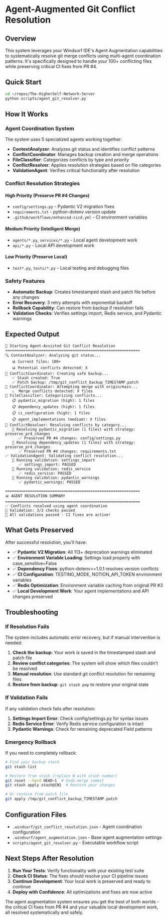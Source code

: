 # Agent-Augmented Git Conflict Resolution

## Overview

This system leverages your Windsurf IDE's Agent Augmentation capabilities to systematically resolve git merge conflicts using multi-agent coordination patterns. It's specifically designed to handle your 100+ conflicting files while preserving critical CI fixes from PR #4.

## Quick Start

```bash
cd ~/repos/The-HigherSelf-Network-Server
python scripts/agent_git_resolver.py
```

## How It Works

### Agent Coordination System

The system uses 5 specialized agents working together:

- **ContextAnalyzer**: Analyzes git status and identifies conflict patterns
- **ConflictCoordinator**: Manages backup creation and merge operations  
- **FileClassifier**: Categorizes conflicts by type and priority
- **ConflictResolver**: Applies resolution strategies based on file categories
- **ValidationAgent**: Verifies critical functionality after resolution

### Conflict Resolution Strategies

#### High Priority (Preserve PR #4 Changes)
- `config/settings.py` - Pydantic V2 migration fixes
- `requirements.txt` - python-dotenv version update  
- `.github/workflows/enhanced-cicd.yml` - CI environment variables

#### Medium Priority (Intelligent Merge)
- `agents/*.py`, `services/*.py` - Local agent development work
- `api/*.py` - Local API development work

#### Low Priority (Preserve Local)
- `test*.py`, `tests/*.py` - Local testing and debugging files

### Safety Features

- **Automatic Backup**: Creates timestamped stash and patch file before any changes
- **Error Recovery**: 3 retry attempts with exponential backoff
- **Rollback Capability**: Can restore from backup if resolution fails
- **Validation Checks**: Verifies settings import, Redis service, and Pydantic warnings

## Expected Output

```
🚀 Starting Agent-Assisted Git Conflict Resolution
============================================================
🔍 ContextAnalyzer: Analyzing git status...
   📊 Current files: 100+
   📊 Potential conflicts detected: X
💾 ConflictCoordinator: Creating safe backup...
   ✅ Stash created: True
   ✅ Patch backup: /tmp/git_conflict_backup_TIMESTAMP.patch
🔄 ConflictCoordinator: Attempting merge with origin/main...
   ⚠️  Merge conflicts detected: X files
📂 FileClassifier: Categorizing conflicts...
   📋 pydantic_migration (high): 1 files
   📋 dependency_updates (high): 1 files  
   📋 ci_configuration (high): 1 files
   📋 agent_implementations (medium): X files
🔧 ConflictResolver: Resolving conflicts by category...
   🔧 Resolving pydantic_migration (1 files) with strategy: preserve_pr4_changes
      ✅ Preserved PR #4 changes: config/settings.py
   🔧 Resolving dependency_updates (1 files) with strategy: preserve_pr4_changes
      ✅ Preserved PR #4 changes: requirements.txt
✅ ValidationAgent: Validating conflict resolution...
   🧪 Running validation: settings_import
      ✅ settings_import: PASSED
   🧪 Running validation: redis_service  
      ✅ redis_service: PASSED
   🧪 Running validation: pydantic_warnings
      ✅ pydantic_warnings: PASSED

============================================================
📊 AGENT RESOLUTION SUMMARY
============================================================
✅ Conflicts resolved using agent coordination
🧪 Validation: 3/3 checks passed
🎉 All validations passed - CI fixes are active!
```

## What Gets Preserved

After successful resolution, you'll have:

- ✅ **Pydantic V2 Migration**: All 113+ deprecation warnings eliminated
- ✅ **Environment Variable Loading**: Settings load properly with case_sensitive=False
- ✅ **Dependency Fixes**: python-dotenv>=1.0.1 resolves version conflicts
- ✅ **CI Configuration**: TESTING_MODE, NOTION_API_TOKEN environment variables
- ✅ **Redis Optimization**: Environment variable caching from original PR #3
- ✅ **Local Development Work**: Your agent implementations and API changes preserved

## Troubleshooting

### If Resolution Fails

The system includes automatic error recovery, but if manual intervention is needed:

1. **Check the backup**: Your work is saved in the timestamped stash and patch file
2. **Review conflict categories**: The system will show which files couldn't be resolved
3. **Manual resolution**: Use standard git conflict resolution for remaining files
4. **Restore from backup**: `git stash pop` to restore your original state

### If Validation Fails

If any validation check fails after resolution:

1. **Settings Import Error**: Check config/settings.py for syntax issues
2. **Redis Service Error**: Verify Redis service configuration is intact  
3. **Pydantic Warnings**: Check for remaining deprecated Field patterns

### Emergency Rollback

If you need to completely rollback:

```bash
# Find your backup stash
git stash list

# Restore from stash (replace N with stash number)
git reset --hard HEAD~1  # Undo merge commit
git stash apply stash@{N}  # Restore your changes

# Or restore from patch file
git apply /tmp/git_conflict_backup_TIMESTAMP.patch
```

## Configuration Files

- `.windsurf/git_conflict_resolution.json` - Agent coordination configuration
- `.windsurf/agent_augmentation.json` - Base agent augmentation settings
- `scripts/agent_git_resolver.py` - Executable workflow script

## Next Steps After Resolution

1. **Run Your Tests**: Verify functionality with your existing test suite
2. **Check CI Status**: The fixes should resolve your CI pipeline issues
3. **Continue Development**: Your local work is preserved and ready to continue
4. **Deploy with Confidence**: All optimizations and fixes are now active

The agent augmentation system ensures you get the best of both worlds - the critical CI fixes from PR #4 and your valuable local development work, all resolved systematically and safely.
